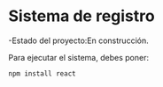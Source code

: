 <h1>Sistema de registro</h1>

-Estado del proyecto:En construcción.

Para ejecutar el sistema, debes poner:

```npm install react ```
